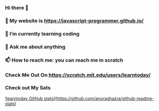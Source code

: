### Hi there 👋
### 🔭 My website is https://javascript-programmer.github.io/
### 🌱 I’m currently learning coding

### 💬 Ask me about anything
### 📫 How to reach me: you can reach me in scratch

### Check Me Out On https://scratch.mit.edu/users/learntoday/

### Check out My Sats 

[!learntoday GitHub stats](https://github-readme-stats.vercel.app/api?username=javascript-programmer)](https://github.com/anuraghazra/github-readme-stats)
















































